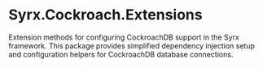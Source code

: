 # Syrx.Cockroach.Extensions

Extension methods for configuring CockroachDB support in the Syrx framework. This package provides simplified dependency injection setup and configuration helpers for CockroachDB database connections.